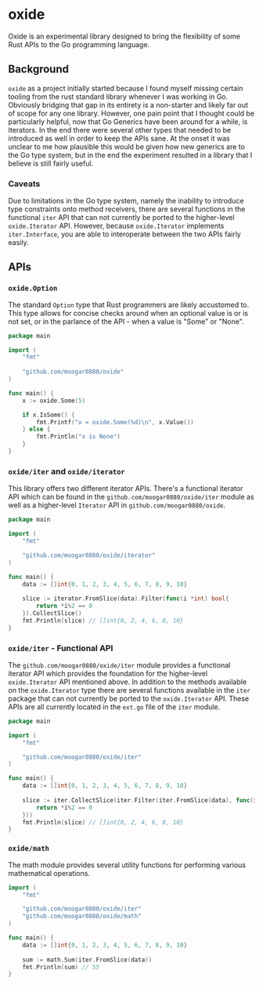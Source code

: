 # oxide

Oxide is an experimental library designed to bring the flexibility of some Rust
APIs to the Go programming language.

## Background

`oxide` as a project initially started because I found myself missing certain
tooling from the rust standard library whenever I was working in Go. Obviously
bridging that gap in its entirety is a non-starter and likely far out of scope 
for any one library. However, one pain point that I thought could be 
particularly helpful, now that Go Generics have been around for a while, is 
Iterators. In the end there were several other types that needed to be 
introduced as well in order to keep the APIs sane. At the onset it was unclear 
to me how plausible this would be given how new generics are to the Go type 
system, but in the end the experiment resulted in a library that I believe is
still fairly useful.

### Caveats

Due to limitations in the Go type system, namely the inability to introduce
type constraints onto method receivers, there are several functions in the
functional `iter` API that can not currently be ported to the higher-level 
`oxide.Iterator` API. However, because `oxide.Iterator` implements 
`iter.Interface`, you are able to interoperate between the two APIs fairly 
easily.

## APIs

### `oxide.Option`

The standard `Option` type that Rust programmers are likely accustomed to. This
type allows for concise checks around when an optional value is or is not set,
or in the parlance of the API - when a value is "Some" or "None".

```go
package main

import (
	"fmt"
	
	"github.com/moogar0880/oxide"
)

func main() {
	x := oxide.Some(5)

	if x.IsSome() {
        fmt.Printf("x = oxide.Some(%d)\n", x.Value())
    } else {
		fmt.Println("x is None")
    }
}
```

### `oxide/iter` and `oxide/iterator`

This library offers two different iterator APIs. There's a functional iterator
API which can be found in the `github.com/moogar0880/oxide/iter` module as well
as a higher-level `Iterator` API in `github.com/moogar0880/oxide`.

```go
package main

import (
	"fmt"

	"github.com/moogar0880/oxide/iterator"
)

func main() {
	data := []int{0, 1, 2, 3, 4, 5, 6, 7, 8, 9, 10}
    
	slice := iterator.FromSlice(data).Filter(func(i *int) bool{
	    return *i%2 == 0
    }).CollectSlice()
	fmt.Println(slice) // []int{0, 2, 4, 6, 8, 10}
}
```

### `oxide/iter` - Functional API 

The `github.com/moogar0880/oxide/iter` module provides a functional iterator API
which provides the foundation for the higher-level `oxide.Iterator` API 
mentioned above. In addition to the methods available on the `oxide.Iterator` 
type there are several functions available in the `iter` package that can not
currently be ported to the `oxide.Iterator` API. These APIs are all currently
located in the `ext.go` file of the `iter` module.

```go
package main

import (
	"fmt"

	"github.com/moogar0880/oxide/iter"
)

func main() {
	data := []int{0, 1, 2, 3, 4, 5, 6, 7, 8, 9, 10}
    
	slice := iter.CollectSlice(iter.Filter(iter.FromSlice(data), func(i *int) bool{
	    return *i%2 == 0
    }))
	fmt.Println(slice) // []int{0, 2, 4, 6, 8, 10}
}
```

### `oxide/math`

The math module provides several utility functions for performing various 
mathematical operations.

```go
import (
	"fmt"

	"github.com/moogar0880/oxide/iter"
    "github.com/moogar0880/oxide/math"
)

func main() {
	data := []int{0, 1, 2, 3, 4, 5, 6, 7, 8, 9, 10}
	
	sum := math.Sum(iter.FromSlice(data))
	fmt.Println(sum) // 55
}
```
